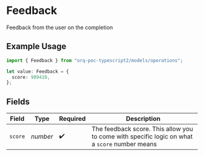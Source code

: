 # Feedback

Feedback from the user on the completion

## Example Usage

```typescript
import { Feedback } from "orq-poc-typescript2/models/operations";

let value: Feedback = {
  score: 989410,
};
```

## Fields

| Field                                                                                         | Type                                                                                          | Required                                                                                      | Description                                                                                   |
| --------------------------------------------------------------------------------------------- | --------------------------------------------------------------------------------------------- | --------------------------------------------------------------------------------------------- | --------------------------------------------------------------------------------------------- |
| `score`                                                                                       | *number*                                                                                      | :heavy_check_mark:                                                                            | The feedback score. This allow you to come with specific logic on what a `score` number means |